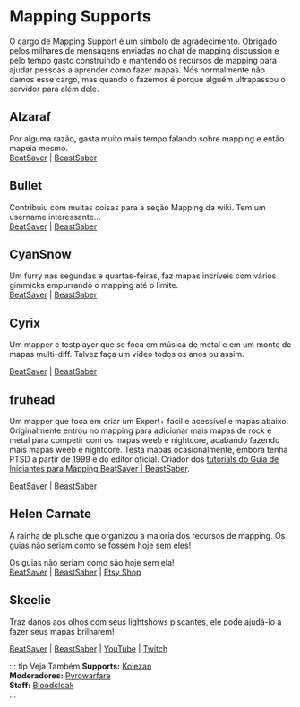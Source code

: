 # Mapping Supports
O cargo de Mapping Support é um símbolo de agradecimento. Obrigado pelos milhares de mensagens enviadas no chat de mapping discussion e pelo tempo gasto construindo e mantendo os recursos de mapping para ajudar pessoas a aprender como fazer mapas. Nós normalmente não damos esse cargo, mas quando o fazemos é porque alguém ultrapassou o servidor para além dele.

## Alzaraf
Por alguma razão, gasta muito mais tempo falando sobre mapping e então mapeia mesmo.  
[BeatSaver](https://beatsaver.com/uploader/5cff0b7798cc5a672c855ce3) | [BeastSaber](https://bsaber.com/members/alzaraf/)

## Bullet
Contribuiu com muitas coisas para a seção Mapping da wiki. Tem um username interessante...  
[BeatSaver](https://beatsaver.com/uploader/5e84a9933f476a000645dd88) | [BeastSaber](https://bsaber.com/members/xace1337manx/)

## CyanSnow
Um furry nas segundas e quartas-feiras, faz mapas incríveis com vários gimmicks empurrando o mapping até o limite.  
[BeatSaver](https://beatsaver.com/uploader/5cff0b7698cc5a672c8543ac) | [BeastSaber](https://bsaber.com/members/cyansnow/)

## Cyrix
Um mapper e testplayer que se foca em música de metal e em um monte de mapas multi-diff. Talvez faça um vídeo todos os anos ou assim.

[BeatSaver](https://beatsaver.com/uploader/5eb6eb9a7abb000006c85add) | [BeastSaber](https://bsaber.com/members/cyrix/)

## fruhead
Um mapper que foca em criar um Expert+ facil e acessível e mapas abaixo. Originalmente entrou no mapping para adicionar mais mapas de rock e metal para competir com os mapas weeb e nightcore, acabando fazendo mais mapas weeb e nightcore. Testa mapas ocasionalmente, embora tenha PTSD a partir de 1999 e do editor oficial. Criador dos [tutorials do Guia de Iniciantes para Mapping.BeatSaver | BeastSaber](https://www.youtube.com/playlist?list=PL5F3WJ0s0nscdpqiWlOpM_4tJcF-CnWbm).

[BeatSaver](https://beatsaver.com/uploader/5cff0b7598cc5a672c852683) | [BeastSaber](https://bsaber.com/members/fruhead/)

## Helen Carnate
A rainha de plusche que organizou a maioria dos recursos de mapping. Os guias não seriam como se fossem hoje sem eles!

Os guias não seriam como são hoje sem ela!  
[BeatSaver](https://beatsaver.com/uploader/5cff0b7798cc5a672c8553d2) | [BeastSaber](https://bsaber.com/members/helencarnate/) | [Etsy Shop](https://www.etsy.com/shop/HelenCarnateDesigns)

## Skeelie
Traz danos aos olhos com seus lightshows piscantes, ele pode ajudá-lo a fazer seus mapas brilharem!

[BeatSaver](https://beatsaver.com/uploader/5cff0b7698cc5a672c85507f) | [BeastSaber](https://bsaber.com/members/skeelie/) | [YouTube](https://www.youtube.com/user/xSkeelie) | [Twitch](https://www.twitch.tv/skeelie)

::: tip Veja Também **Supports:** [Kolezan](./supports.md#kolezan)  
**Moderadores:** [Pyrowarfare](./moderators.md#pyrowarfare)  
**Staff:** [Bloodcloak](./staff.md#bloodcloak)  
:::
